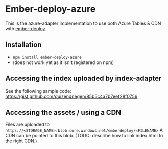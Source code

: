 # Ember-deploy-azure

This is the azure-adapter implementation to use both Azure Tables & CDN with
[ember-deploy](https://github.com/levelbossmike/ember-deploy).

## Installation

* `npm install ember-deploy-azure`
* (does not work yet as it isn't registered on npm)

## Accessing the index uploaded by index-adapter

See the following sample code:
https://gist.github.com/duizendnegen/85b5c4a7b7eef28f0756

## Accessing the assets / using a CDN

Files are uploaded to `https://<STORAGE_NAME>.blob.core.windows.net/emberdeploy/<FILENAME>`
A CDN can be pointed to this blob.
(TODO: describe how to link index.html to the right CDN.)
